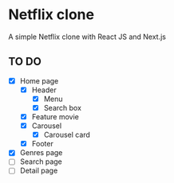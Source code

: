 # Netflix clone

A simple Netflix clone with React JS and Next.js

## TO DO

- [x] Home page
  - [x] Header
    - [x] Menu
    - [x] Search box
  - [x] Feature movie
  - [x] Carousel
    - [x] Carousel card
  - [x] Footer
- [x] Genres page
- [ ] Search page
- [ ] Detail page